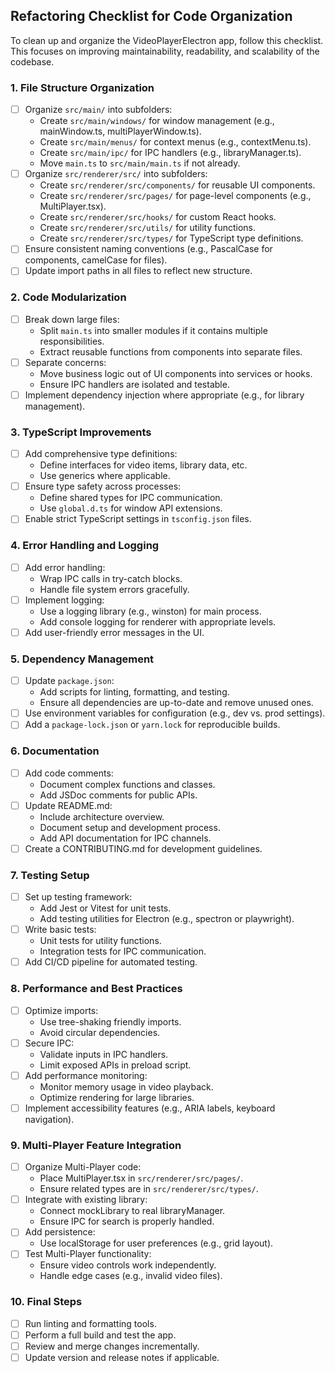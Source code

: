 

## Refactoring Checklist for Code Organization

To clean up and organize the VideoPlayerElectron app, follow this checklist. This focuses on improving maintainability, readability, and scalability of the codebase.

### 1. File Structure Organization
- [ ] Organize `src/main/` into subfolders:
  - Create `src/main/windows/` for window management (e.g., mainWindow.ts, multiPlayerWindow.ts).
  - Create `src/main/menus/` for context menus (e.g., contextMenu.ts).
  - Create `src/main/ipc/` for IPC handlers (e.g., libraryManager.ts).
  - Move `main.ts` to `src/main/main.ts` if not already.
- [ ] Organize `src/renderer/src/` into subfolders:
  - Create `src/renderer/src/components/` for reusable UI components.
  - Create `src/renderer/src/pages/` for page-level components (e.g., MultiPlayer.tsx).
  - Create `src/renderer/src/hooks/` for custom React hooks.
  - Create `src/renderer/src/utils/` for utility functions.
  - Create `src/renderer/src/types/` for TypeScript type definitions.
- [ ] Ensure consistent naming conventions (e.g., PascalCase for components, camelCase for files).
- [ ] Update import paths in all files to reflect new structure.

### 2. Code Modularization
- [ ] Break down large files:
  - Split `main.ts` into smaller modules if it contains multiple responsibilities.
  - Extract reusable functions from components into separate files.
- [ ] Separate concerns:
  - Move business logic out of UI components into services or hooks.
  - Ensure IPC handlers are isolated and testable.
- [ ] Implement dependency injection where appropriate (e.g., for library management).

### 3. TypeScript Improvements
- [ ] Add comprehensive type definitions:
  - Define interfaces for video items, library data, etc.
  - Use generics where applicable.
- [ ] Ensure type safety across processes:
  - Define shared types for IPC communication.
  - Use `global.d.ts` for window API extensions.
- [ ] Enable strict TypeScript settings in `tsconfig.json` files.

### 4. Error Handling and Logging
- [ ] Add error handling:
  - Wrap IPC calls in try-catch blocks.
  - Handle file system errors gracefully.
- [ ] Implement logging:
  - Use a logging library (e.g., winston) for main process.
  - Add console logging for renderer with appropriate levels.
- [ ] Add user-friendly error messages in the UI.

### 5. Dependency Management
- [ ] Update `package.json`:
  - Add scripts for linting, formatting, and testing.
  - Ensure all dependencies are up-to-date and remove unused ones.
- [ ] Use environment variables for configuration (e.g., dev vs. prod settings).
- [ ] Add a `package-lock.json` or `yarn.lock` for reproducible builds.

### 6. Documentation
- [ ] Add code comments:
  - Document complex functions and classes.
  - Add JSDoc comments for public APIs.
- [ ] Update README.md:
  - Include architecture overview.
  - Document setup and development process.
  - Add API documentation for IPC channels.
- [ ] Create a CONTRIBUTING.md for development guidelines.

### 7. Testing Setup
- [ ] Set up testing framework:
  - Add Jest or Vitest for unit tests.
  - Add testing utilities for Electron (e.g., spectron or playwright).
- [ ] Write basic tests:
  - Unit tests for utility functions.
  - Integration tests for IPC communication.
- [ ] Add CI/CD pipeline for automated testing.

### 8. Performance and Best Practices
- [ ] Optimize imports:
  - Use tree-shaking friendly imports.
  - Avoid circular dependencies.
- [ ] Secure IPC:
  - Validate inputs in IPC handlers.
  - Limit exposed APIs in preload script.
- [ ] Add performance monitoring:
  - Monitor memory usage in video playback.
  - Optimize rendering for large libraries.
- [ ] Implement accessibility features (e.g., ARIA labels, keyboard navigation).

### 9. Multi-Player Feature Integration
- [ ] Organize Multi-Player code:
  - Place MultiPlayer.tsx in `src/renderer/src/pages/`.
  - Ensure related types are in `src/renderer/src/types/`.
- [ ] Integrate with existing library:
  - Connect mockLibrary to real libraryManager.
  - Ensure IPC for search is properly handled.
- [ ] Add persistence:
  - Use localStorage for user preferences (e.g., grid layout).
- [ ] Test Multi-Player functionality:
  - Ensure video controls work independently.
  - Handle edge cases (e.g., invalid video files).

### 10. Final Steps
- [ ] Run linting and formatting tools.
- [ ] Perform a full build and test the app.
- [ ] Review and merge changes incrementally.
- [ ] Update version and release notes if applicable.